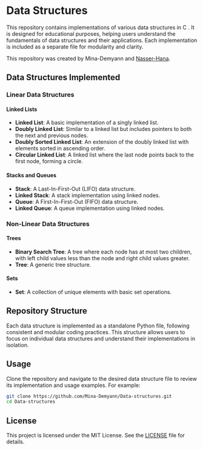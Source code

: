 # Data Structures

This repository contains implementations of various data structures in C . It is designed for educational purposes, helping users understand the fundamentals of data structures and their applications. Each implementation is included as a separate file for modularity and clarity.

This repository was created by Mina-Demyann and [Nasser-Hana](https://github.com/Nasserhana).

## Data Structures Implemented

### Linear Data Structures

#### Linked Lists
- **Linked List**: A basic implementation of a singly linked list.
- **Doubly Linked List**: Similar to a linked list but includes pointers to both the next and previous nodes.
- **Doubly Sorted Linked List**: An extension of the doubly linked list with elements sorted in ascending order.
- **Circular Linked List**: A linked list where the last node points back to the first node, forming a circle.

#### Stacks and Queues
- **Stack**: A Last-In-First-Out (LIFO) data structure.
- **Linked Stack**: A stack implementation using linked nodes.
- **Queue**: A First-In-First-Out (FIFO) data structure.
- **Linked Queue**: A queue implementation using linked nodes.

### Non-Linear Data Structures

#### Trees
- **Binary Search Tree**: A tree where each node has at most two children, with left child values less than the node and right child values greater.
- **Tree**: A generic tree structure.

#### Sets
- **Set**: A collection of unique elements with basic set operations.

## Repository Structure

Each data structure is implemented as a standalone Python file, following consistent and modular coding practices. This structure allows users to focus on individual data structures and understand their implementations in isolation.

## Usage

Clone the repository and navigate to the desired data structure file to review its implementation and usage examples. For example:

```bash
git clone https://github.com/Mina-Demyann/Data-structures.git
cd Data-structures
```

## License

This project is licensed under the MIT License. See the [LICENSE](LICENSE) file for details.
